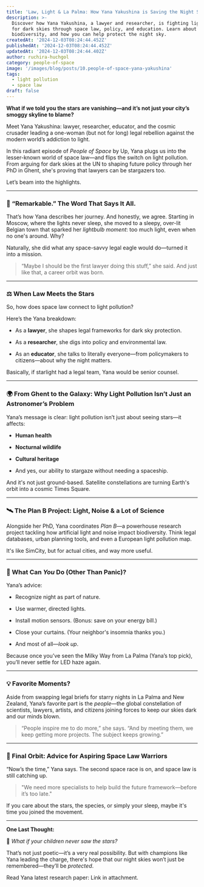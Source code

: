 ```yaml
---
title: 'Law, Light & La Palma: How Yana Yakushina is Saving the Night Sky'
description: >-
  Discover how Yana Yakushina, a lawyer and researcher, is fighting light pollution and advocating
  for dark skies through space law, policy, and education. Learn about her journey, her work on
  biodiversity, and how you can help protect the night sky.
createdAt: '2024-12-03T08:24:44.452Z'
publishedAt: '2024-12-03T08:24:44.452Z'
updatedAt: '2024-12-03T08:24:44.402Z'
author: ruchira-huchgol
category: people-of-space
image: '/images/blog/posts/10.people-of-space-yana-yakushina'
tags:
  - light pollution
  - space law
draft: false
---
```


**What if we told you the stars are vanishing—and it’s not just your city’s smoggy skyline to
blame?**

Meet Yana Yakushina: lawyer, researcher, educator, and the cosmic crusader leading a one-woman (but
not for long) legal rebellion against the modern world’s addiction to light.

In this radiant episode of _People of Space_ by Up, Yana plugs us into the lesser-known world of
space law—and flips the switch on light pollution. From arguing for dark skies at the UN to shaping
future policy through her PhD in Ghent, she's proving that lawyers can be stargazers too.

Let’s beam into the highlights.

---

### 🌟 “Remarkable.” The Word That Says It All.

That’s how Yana describes her journey. And honestly, we agree. Starting in Moscow, where the lights
never sleep, she moved to a sleepy, over-lit Belgian town that sparked her _lightbulb moment_: too
much light, even when no one's around. Why?

Naturally, she did what any space-savvy legal eagle would do—turned it into a mission.

> “Maybe I should be the first lawyer doing this stuff,” she said. And just like that, a career
> orbit was born.

---

### ⚖️ When Law Meets the Stars

So, how does space law connect to light pollution?

Here’s the Yana breakdown:

- As a **lawyer**, she shapes legal frameworks for dark sky protection.

- As a **researcher**, she digs into policy and environmental law.

- As an **educator**, she talks to literally everyone—from policymakers to citizens—about why the
  night matters.

Basically, if starlight had a legal team, Yana would be senior counsel.

---

### 🌍 From Ghent to the Galaxy: Why Light Pollution Isn’t Just an Astronomer’s Problem

Yana’s message is clear: light pollution isn’t just about seeing stars—it affects:

- **Human health**

- **Nocturnal wildlife**

- **Cultural heritage**

- And yes, our ability to stargaze without needing a spaceship.

And it's not just ground-based. Satellite constellations are turning Earth's orbit into a cosmic
Times Square.

---

### 🛰️ The Plan B Project: Light, Noise & a Lot of Science

Alongside her PhD, Yana coordinates _Plan B_—a powerhouse research project tackling how artificial
light and noise impact biodiversity. Think legal databases, urban planning tools, and even a
European light pollution map.

It's like SimCity, but for actual cities, and way more useful.

---

### 🦉 What Can _You_ Do (Other Than Panic)?

Yana’s advice:

- Recognize night as part of nature.

- Use warmer, directed lights.

- Install motion sensors. (Bonus: save on your energy bill.)

- Close your curtains. (Your neighbor's insomnia thanks you.)

- And most of all—_look up_.

Because once you’ve seen the Milky Way from La Palma (Yana’s top pick), you’ll never settle for LED
haze again.

---

### 💡 Favorite Moments?

Aside from swapping legal briefs for starry nights in La Palma and New Zealand, Yana’s favorite part
is the _people_—the global constellation of scientists, lawyers, artists, and citizens joining
forces to keep our skies dark and our minds blown.

> “People inspire me to do more,” she says. “And by meeting them, we keep getting more projects. The
> subject keeps growing.”

---

### 🚀 Final Orbit: Advice for Aspiring Space Law Warriors

“Now’s the time,” Yana says. The second space race is on, and space law is still catching up.

> "We need more specialists to help build the future framework—before it’s too late."

If you care about the stars, the species, or simply your sleep, maybe it's time you joined the
movement.

---

**One Last Thought:**

🌌 _What if your children never saw the stars?_

That’s not just poetic—it’s a very real possibility. But with champions like Yana leading the
charge, there's hope that our night skies won’t just be remembered—they’ll be _protected_.

Read Yana latest research paper: Link in attachment.
